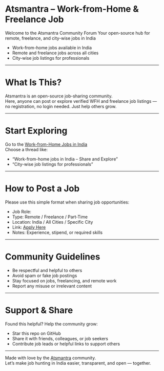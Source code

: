 # Atsmantra – Work-from-Home & Freelance Job

Welcome to the Atsmantra Community Forum
Your open-source hub for remote, freelance, and city-wise jobs in India

- Work-from-home jobs available in India  
- Remote and freelance jobs across all cities  
- City-wise job listings for professionals  

---

# What Is This?

Atsmantra is an open-source job-sharing community.  
Here, anyone can post or explore verified WFH and freelance job listings — no registration, no login needed. Just help others grow.

---

# Start Exploring

Go to the [Work-from-Home Jobs in India](https://github.com/chetansinghnegi-cpu/workfromhomejobs/discussions/1)  
Choose a thread like:
- “Work-from-home jobs in India – Share and Explore”
- “City-wise job listings for professionals”

---

# How to Post a Job

Please use this simple format when sharing job opportunities:

- Job Role:
- Type: Remote / Freelance / Part-Time
- Location: India / All Cities / Specific City
- Link: [Apply Here](https://atsmantra.com)
- Notes: Experience, stipend, or required skills

---

# Community Guidelines

- Be respectful and helpful to others  
- Avoid spam or fake job postings  
- Stay focused on jobs, freelancing, and remote work  
- Report any misuse or irrelevant content

---

# Support & Share

Found this helpful? Help the community grow:
- Star this repo on GitHub  
- Share it with friends, colleagues, or job seekers  
- Contribute job leads or helpful links to support others

---

Made with love by the [Atsmantra](https://github.com/chetansinghnegi-cpu) community.  
Let’s make job hunting in India easier, transparent, and open — together.


